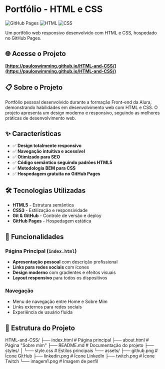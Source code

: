 # Portfólio - HTML e CSS

![GitHub Pages](https://img.shields.io/badge/GitHub%20Pages-Deployed-brightgreen)
![HTML](https://img.shields.io/badge/HTML5-E34F26?style=flat&logo=html5&logoColor=white)
![CSS](https://img.shields.io/badge/CSS3-1572B6?style=flat&logo=css3&logoColor=white)

Um portfólio web responsivo desenvolvido com HTML e CSS, hospedado no GitHub Pages.

## 🌐 **Acesse o Projeto**
**[https://pauloswimming.github.io/HTML-and-CSS/](https://pauloswimming.github.io/HTML-and-CSS/)**

## 📋 Sobre o Projeto

Portfólio pessoal desenvolvido durante a formação Front-end da Alura, demonstrando habilidades em desenvolvimento web com HTML e CSS. O projeto apresenta um design moderno e responsivo, seguindo as melhores práticas de desenvolvimento web.

## ✨ Características

- ✅ **Design totalmente responsivo**
- ✅ **Navegação intuitiva e acessível**
- ✅ **Otimizado para SEO**
- ✅ **Código semântico seguindo padrões HTML5**
- ✅ **Metodologia BEM para CSS**
- ✅ **Hospedagem gratuita no GitHub Pages**

## 🛠️ Tecnologias Utilizadas

- **HTML5** - Estrutura semântica
- **CSS3** - Estilização e responsividade
- **Git & GitHub** - Controle de versão e deploy
- **GitHub Pages** - Hospedagem estática

## 🎯 Funcionalidades

### Página Principal (`index.html`)
- **Apresentação pessoal** com descrição profissional
- **Links para redes sociais** com ícones
- **Design moderno** com gradientes e efeitos visuais
- **Layout responsivo** para todos os dispositivos

### Navegação
- Menu de navegação entre Home e Sobre Mim
- Links externos para redes sociais
- Experiência de usuário fluida

## 📁 Estrutura do Projeto
HTML-and-CSS/
├── index.html # Página principal
├── about.html # Página "Sobre mim"
├── README.md # Documentação do projeto
├── styles/
│ └── style.css # Estilos principais
└── assets/
    ├── github.png # Ícone GitHub
    ├── linkedin.png # Ícone LinkedIn
    ├── twitch.png # Ícone Twitch
    └── imagem1.png # Imagem de perfil